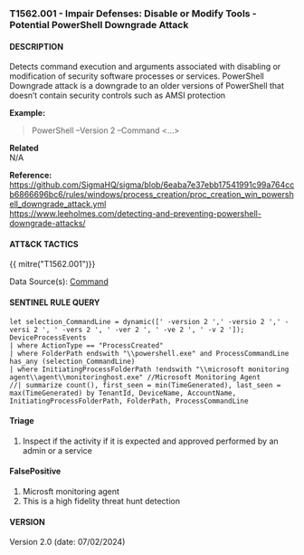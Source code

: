 ### T1562.001 - Impair Defenses: Disable or Modify Tools - Potential PowerShell Downgrade Attack
  


####  DESCRIPTION  
Detects command execution and arguments associated with disabling or modification of security software processes or services. PowerShell Downgrade attack is a downgrade to an older versions of PowerShell that doesn’t contain security controls such as AMSI protection    

**Example:**  
> PowerShell –Version 2 –Command <…>    


**Related**  
N/A

**Reference:**
https://github.com/SigmaHQ/sigma/blob/6eaba7e37ebb17541991c99a764ccb6866696bc6/rules/windows/process_creation/proc_creation_win_powershell_downgrade_attack.yml  
https://www.leeholmes.com/detecting-and-preventing-powershell-downgrade-attacks/  


####  ATT&CK TACTICS  <br />
{{ mitre("T1562.001")}}    

Data Source(s): [Command](https://attack.mitre.org/datasources/DS001/)


#### SENTINEL RULE QUERY <br />  

~~~
let selection_CommandLine = dynamic([' -version 2 ',' -versio 2 ',' -versi 2 ', ' -vers 2 ', ' -ver 2 ', ' -ve 2 ', ' -v 2 ']);
DeviceProcessEvents
| where ActionType == "ProcessCreated"
| where FolderPath endswith "\\powershell.exe" and ProcessCommandLine has_any (selection_CommandLine)
| where InitiatingProcessFolderPath !endswith "\\microsoft monitoring agent\\agent\\monitoringhost.exe" //Microsoft Monitoring Agent
//| summarize count(), first_seen = min(TimeGenerated), last_seen = max(TimeGenerated) by TenantId, DeviceName, AccountName, InitiatingProcessFolderPath, FolderPath, ProcessCommandLine
~~~


#### Triage <br /> 
1. Inspect if the activity if it is expected and approved performed by an admin or a service  

#### FalsePositive<br />
1. Microsft monitoring agent
2. This is a high fidelity threat hunt detection

#### VERSION <br />
Version 2.0 (date: 07/02/2024)